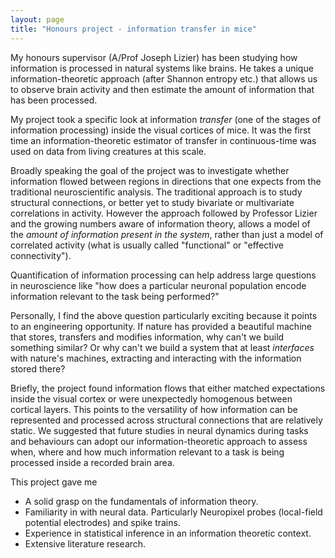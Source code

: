 ```yaml
---
layout: page
title: "Honours project - information transfer in mice"
---
```


My honours supervisor (A/Prof Joseph Lizier) has been studying how information is processed in natural systems like brains. He takes a unique information-theoretic approach (after Shannon entropy etc.) that allows us to observe brain activity and then estimate the amount of information that has been processed.

My project took a specific look at information *transfer* (one of the stages of information processing) inside the visual cortices of mice. It was the first time an information-theoretic estimator of transfer in continuous-time was used on data from living creatures at this scale.

Broadly speaking the goal of the project was to investigate whether information flowed between regions in directions that one expects from the traditional neuroscientific analysis. The traditional approach is to study structural connections, or better yet to study bivariate or multivariate correlations in activity. However the approach followed by Professor Lizier and the growing numbers aware of information theory, allows a model of the *amount of information present in the system*, rather than just a model of correlated activity (what is usually called "functional" or "effective connectivity").

Quantification of information processing can help address large questions in neuroscience like "how does a particular neuronal population encode information relevant to the task being performed?"

Personally, I find the above question particularly exciting because it points to an engineering opportunity. If nature has provided a beautiful machine that stores, transfers and modifies information, why can't we build something similar? Or why can't we build a system that at least *interfaces* with nature's machines, extracting and interacting with the information stored there?

Briefly, the project found information flows that either matched expectations inside the visual cortex or were unexpectedly homogenous between cortical layers. This points to the versatility of how information can be represented and processed across structural connections that are relatively static. We suggested that future studies in neural dynamics during tasks and behaviours can adopt our information-theoretic approach to assess when, where and how much information relevant to a task is being processed inside a recorded brain area.

This project gave me

- A solid grasp on the fundamentals of information theory.
- Familiarity in with neural data. Particularly Neuropixel probes (local-field potential electrodes) and spike trains.
- Experience in statistical inference in an information theoretic context.
- Extensive literature research. 